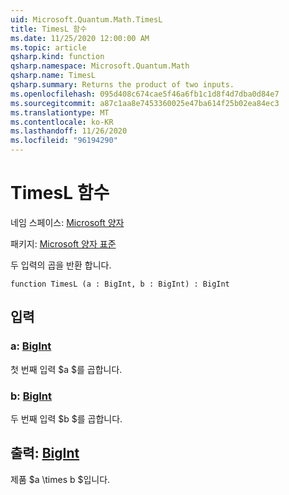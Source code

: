 ```yaml
---
uid: Microsoft.Quantum.Math.TimesL
title: TimesL 함수
ms.date: 11/25/2020 12:00:00 AM
ms.topic: article
qsharp.kind: function
qsharp.namespace: Microsoft.Quantum.Math
qsharp.name: TimesL
qsharp.summary: Returns the product of two inputs.
ms.openlocfilehash: 095d408c674cae5f46a6fb1c1d8f4d7dba0d84e7
ms.sourcegitcommit: a87c1aa8e7453360025e47ba614f25b02ea84ec3
ms.translationtype: MT
ms.contentlocale: ko-KR
ms.lasthandoff: 11/26/2020
ms.locfileid: "96194290"
---
```

# <a name="timesl-function"></a>TimesL 함수

네임 스페이스: [Microsoft 양자](xref:Microsoft.Quantum.Math)

패키지: [Microsoft 양자 표준](https://nuget.org/packages/Microsoft.Quantum.Standard)


두 입력의 곱을 반환 합니다.

```qsharp
function TimesL (a : BigInt, b : BigInt) : BigInt
```


## <a name="input"></a>입력

### <a name="a--bigint"></a>a: [BigInt](xref:microsoft.quantum.lang-ref.bigint)

첫 번째 입력 $a $를 곱합니다.


### <a name="b--bigint"></a>b: [BigInt](xref:microsoft.quantum.lang-ref.bigint)

두 번째 입력 $b $를 곱합니다.



## <a name="output--bigint"></a>출력: [BigInt](xref:microsoft.quantum.lang-ref.bigint)

제품 $a \times b $입니다.